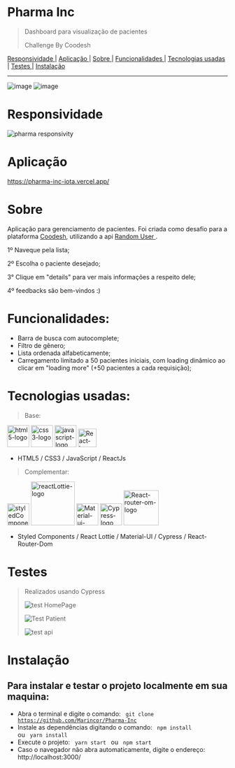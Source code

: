 # Pharma Inc
> Dashboard para visualização de pacientes
> 
> Challenge By Coodesh

<a href="https://github.com/Marincor/Pharma-Inc/#Responsividade"> Responsividade </a> | <a href="https://github.com/Marincor/Pharma-Inc/#Aplicação"> Aplicação </a> | 
<a href="https://github.com/Marincor/Pharma-Inc/#Sobre"> Sobre </a> | <a href="https://github.com/Marincor/Pharma-Inc/#Funcionalidades"> Funcionalidades </a> | <a href="https://github.com/Marincor/Pharma-Inc/#tecnologias-usadas"> Tecnologias usadas </a> | <a href="https://github.com/Marincor/Pharma-Inc/#Testes"> Testes </a> | <a href="https://github.com/Marincor/Pharma-Inc/#Instalação"> Instalação </a> 


<hr/>

![image](https://user-images.githubusercontent.com/84210050/136282795-2b0dbd0d-eb5e-429c-871c-38da80e0c5d7.png)
![image](https://user-images.githubusercontent.com/84210050/136282870-c3b5e911-1b89-4e5f-baf7-1272376459f2.png)

# Responsividade

![pharma responsivity](https://user-images.githubusercontent.com/84210050/136283332-464a5e4a-e60f-458a-8a3c-ce9f065d0ee4.gif)

# Aplicação

https://pharma-inc-iota.vercel.app/

# Sobre

Aplicação para gerenciamento de pacientes. Foi criada como desafio para a plataforma <a href="https://coodesh.com/"> Coodesh</a>, utilizando a api <a href="https://randomuser.me/">Random User </a>. 

1º Naveque pela lista;

2º Escolha o paciente desejado;

3° Clique em "details" para ver mais informações a respeito dele;

4º feedbacks são bem-vindos :)

# Funcionalidades:

- Barra de busca com autocomplete;
- Filtro de gênero;
- Lista ordenada alfabeticamente;
- Carregamento limitado a 50 pacientes iniciais, com loading dinâmico ao clicar em "loading more" (+50 pacientes a cada requisição);

# Tecnologias usadas:

> Base:


 <img  width='50px'  src='https://user-images.githubusercontent.com/84210050/132043336-d48a162f-c7f0-42a2-825d-96d0d3cf1998.png' alt='html5-logo' /> <img  width='50px'  src='https://user-images.githubusercontent.com/84210050/132043720-b43a7f9f-a5d3-4f31-99d8-28405783bd6b.png' alt='css3-logo' /> <img  width='50px'  src='https://user-images.githubusercontent.com/84210050/132044177-7af14c69-0ade-4d2b-83dc-922a408962a5.png' alt='javascript-logo' /> <img  width='42px'  src="https://camo.githubusercontent.com/accac71d5d4e61a129dc89eaac39d1c4c5437c44e18e085c2834a4297613ef50/68747470733a2f2f63646e2e776f726c64766563746f726c6f676f2e636f6d2f6c6f676f732f72656163742d322e737667" alt='React-logo' /> 


- HTML5 / CSS3 /  JavaScript / ReactJs


> Complementar:

 <img  width='50px'  src='https://cdn.worldvectorlogo.com/logos/styled-components-1.svg' alt='styledComponents-logo'/>   <img  width='100px' src='https://user-images.githubusercontent.com/84210050/132045800-c876540d-b0ce-495f-9898-7bf26963b111.png' alt='reactLottie-logo'/>  <img  width='50px' src='https://cdn.worldvectorlogo.com/logos/material-ui-1.svg' alt='Material-ui-logo'/> <img  width='50px' src='https://camo.githubusercontent.com/5debd68d8b4cf40c070fd4ba1b218f14b8a6bb7f5bf9d3a151909393d6eb521d/68747470733a2f2f63646e2e61757468302e636f6d2f626c6f672f637970726573732d74657374732f6c6f676f2e706e67' alt='Cypress-logo'/> <img  width='80px' src='https://miro.medium.com/max/1200/1*9PkVMND1ypVyilImiEU3UA.png' alt='React-router-om-logo'/> 
 
 
- Styled Components /  React Lottie /  Material-UI / Cypress / React-Router-Dom


# Testes
> Realizados usando Cypress
> 
> ![test HomePage](https://user-images.githubusercontent.com/84210050/136286321-2ed17486-4cf1-423c-810e-d1a29596cbbf.png)
> 
> ![Test Patient](https://user-images.githubusercontent.com/84210050/136286345-924544b6-fee7-4365-b99c-016431645500.png)
> 
>![test api](https://user-images.githubusercontent.com/84210050/136286838-26b84dc5-8d37-4a93-9c31-6ccc5652da1e.png)


# Instalação

## Para instalar e testar o projeto localmente em sua maquina:

- Abra o terminal e digite o comando: <code> git clone https://github.com/Marincor/Pharma-Inc  </code>
- Instale as dependências digitando o comando:  <code> npm install </code> ou  <code> yarn install </code>
- Execute o projeto: <code> yarn start </code>  ou <code> npm start </code> 
- Caso o navegador não abra automaticamente, digite o endereço: http://localhost:3000/
